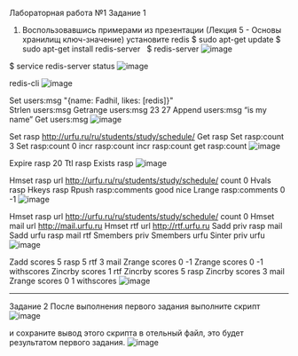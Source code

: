 Лабораторная работа №1
Задание 1
1. Воспользовавшись примерами из презентации (Лекция 5 - Основы хранилищ ключ-значение) установите redis
$ sudo apt-get update
$ sudo apt-get install redis-server
 
$ redis-server
![image](https://user-images.githubusercontent.com/79476134/144400525-1eb8dd85-8ee9-4500-b801-cc5bea7742b4.png)

$ service redis-server status
![image](https://user-images.githubusercontent.com/79476134/144400595-180822a9-82a9-413d-8410-a98b88d21f7f.png)

redis-cli
![image](https://user-images.githubusercontent.com/79476134/144400639-2a000872-f126-406d-81af-03110dc10bc7.png)

Set users:msg "{name: Fadhil, likes: [redis]}"  
Strlen users:msg
Getrange users:msg 23 27
Append users:msg “is my name”
Get users:msg 
![image](https://user-images.githubusercontent.com/79476134/144400786-ae964fa0-8475-4257-8134-e2cafdee0e93.png)

Set rasp http://urfu.ru/ru/students/study/schedule/
Get rasp
Set rasp:count 3
Set rasp:count 0
incr rasp:count 
incr rasp:count 
get rasp:count 
![image](https://user-images.githubusercontent.com/79476134/144400887-17605e6a-e033-4bc9-8938-c169310ae175.png)

Expire rasp 20
Ttl rasp
Exists rasp
![image](https://user-images.githubusercontent.com/79476134/144400971-16c8848d-8999-4a7b-a8b2-bdc3cfd62e9e.png)

Hmset rasp url http://urfu.ru/ru/students/study/schedule/ count 0
Hvals rasp
Hkeys rasp
Rpush rasp:comments good nice 
Lrange rasp:comments 0 -1
![image](https://user-images.githubusercontent.com/79476134/144401091-d6007120-71c0-4e31-8512-c049d847b462.png)

Hmset rasp url http://urfu.ru/ru/students/study/schedule/ count 0
Hmset mail url http://mail.urfu.ru
Hmset rtf url http://rtf.urfu.ru
Sadd priv rasp mail
Sadd urfu rasp mail rtf
Smembers priv
Smembers urfu
Sinter priv urfu
![image](https://user-images.githubusercontent.com/79476134/144401146-31102fe6-92b7-4042-929a-34ed65a0ca6c.png)

Zadd scores 5 rasp 5 rtf 3 mail
Zrange scores 0 -1
Zrange scores 0 -1 withscores
Zincrby scores 1 rtf
Zincrby scores 5 rasp
Zincrby scores 3 mail
 Zrange scores 0 1 withscores
![image](https://user-images.githubusercontent.com/79476134/144401251-85f7476a-ecc7-4a24-b0d2-5232388aa5af.png)

-----------------------------------------------------------------------------------
Задание 2
После выполнения первого задания выполните скрипт
![image](https://user-images.githubusercontent.com/79476134/144401572-0f0a6875-2f88-4381-bf57-b1e697edd4f3.png)

и сохраните вывод этого скрипта в отельный файл, это будет результатом первого задания.
![image](https://user-images.githubusercontent.com/79476134/144401680-1077e4ec-9d7c-4176-a09c-ec66e2cb402e.png)



 
